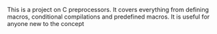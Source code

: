 This is a project on C preprocessors. It covers everything from defining macros, conditional compilations and predefined macros. It is useful for anyone new to the concept
